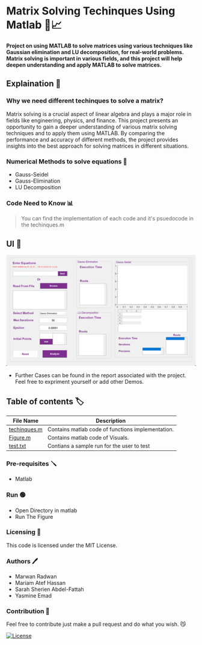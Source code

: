 # Matrix Solving Techinques Using Matlab 🔢📈

**Project on using MATLAB to solve matrices using various techniques like Gaussian elimination and LU decomposition, for real-world problems. Matrix solving is important in various fields, and this project will help deepen understanding and apply MATLAB to solve matrices.**

## Explaination 📖

### Why we need different techinques to solve a matrix?

Matrix solving is a crucial aspect of linear algebra and plays a major role in fields like engineering, physics, and finance. This project presents an opportunity to gain a deeper understanding of various matrix solving techniques and to apply them using MATLAB. By comparing the performance and accuracy of different methods, the project provides insights into the best approach for solving matrices in different situations.

### Numerical Methods to solve equations 🚀

- Gauss-Seidel
- Gauss-Elimination
- LU Decomposition

### Code Need to Know 📊

> You can find the implementation of each code and it's psuedocode in the techinques.m

## UI :iphone:

<p align="center" width="100%">

<img src="UI.png">

</p>

* Further Cases can be found in the report associated with the project. Feel free to expriment yourself or add other Demos.

## Table of contents :label:

| File Name                                                                                                           | Description                                                       |
| ------------------------------------------------------------------------------------------------------------------- | ----------------------------------------------------------------- |
| [techinques.m](https://github.com/XMaroRadoX/Matrix-Solving-Techinques-Using-Matlab/blob/master/techniques.m) | Contains matlab code of functions implementation. |
| [Figure.m](https://github.com/XMaroRadoX/Matrix-Solving-Techinques-Using-Matlab/blob/master/Figure.m)             | Contains matlab code of Visuals.                                          |
| [test.txt](https://github.com/XMaroRadoX/Matrix-Solving-Techinques-Using-Matlab/blob/master/test.txt) | Contians a sample run for the user to test|

### Pre-requisites :screwdriver:

- Matlab

### Run :green_circle:

- Open Directory in matlab
- Run The Figure

### Licensing :pencil:

This code is licensed under the MIT License.

### Authors :pen:

- Marwan Radwan
- Mariam Atef Hassan
- Sarah Sherien Abdel-Fattah
- Yasmine Emad

### Contribution :clinking_glasses:

Feel free to contribute just make a pull request and do what you wish. 😼

[![License](https://img.shields.io/badge/License-MIT-red.svg)](https://opensource.org/licenses/MIT)
